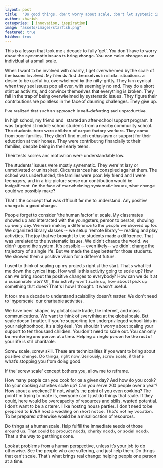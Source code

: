 ```yaml
---
layout: post
title:  "Do good things, don't worry about scale, don't let systemic issues stop you"
author: shirish
categories: [ innovation, inspiration]
image: "assets/images/starfish.png"
featured: true
hidden: true
---
```


This is a lesson that took me a decade to fully 'get'. You don't have to worry about the systematic issues to bring change. You can make changes as an individual at a small scale.

When I want to be involved with charity, I get overwhelmed by the scale of the issues involved. My friends find themselves in similar situations:  a desire to be useful but overwhelmed by the nitty-gritty. They turn  cynical when they see issues pop all over, with seemingly no end. They do a short stint as activists, and convince themselves that everything is broken. They fall in the trap of being overwhelmed by systematic issues. They figure their contributions are pointless in the face of daunting challenges. They give up.

I've realized that such an approach is self-defeating and unproductive.

In high school, my friend and I started an after-school support program. It was targeted at middle school students from a nearby community school.
 The students there were children of carpet factory workers. They came from poor families. They didn't find much enthusiasm or support for their education at their homes. They were  contributing financially to their families, despite being in their early teens.

 Their tests scores and motivation were understandably low.

The students' issues were mostly systematic. They were'nt lazy or unmotivated or uninspired. Circumstances had conspired against them. The school was underfunded, the families were poor. My friend and I were teenagers, and in a big-picture sense our contribution would be insignificant. On the face of overwhelming systematic issues, what change could we possibly make?

That's the concept that was difficult for me to understand. Any positive change is a good change.

People  forget to consider 'the human factor' at scale. My classmates showed up and interacted with the youngsters, person to person, showing up every day. We were making a difference to the people we showed up for. We organized library classes -- we setup 'remote library'-- reading and play activities. The joy that we brought to the students made a difference. That was unrelated to the systematic issues. We didn't change the world, we didn't upend the system. It's possible -- even likely-- we didn't change the trajectory of a single life. But we made the days better for those students. We showed them a positive vision for a different future.

I used to think of scaling up my projects right at the start. That's what led me down the cynical trap. How well is this activity going to scale up? How can we bring about the positive changes to everybody? How can we do it at a sustainable rate? Oh, this activity won't scale up, how about I pick up something that does? That's I how I thought. It wasn't useful.

It took me a decade to understand scalability doesn't matter. We don't need to 'hyperscale' our charitable activities.

We have been shaped by global scale trade, the internet, and mass communications. We want to think of everything at the global scale. But scale doesn't matter. If you're supporting ten underprivileged school kids in your neighborhood, it's a big deal. You shouldn't worry about scaling your support to ten thousand children. You don't need to scale out. You can only be mentoring one person at a time. Helping a single person for the rest of your life is still charitable.

Screw scale, screw skill. These are technicalities if you want to bring about positive change. Do things, right now. Seriously, screw scale, if that's what's stopping you from doing good.

If the 'screw scale' concept bothers you, allow me to reframe.

How many people can you cook for on a given day? And how  do you cook? Do your cooking activities scale up? Can you serve 200 people over a year? How about a weekend? If not, what's the point of you even cooking? The point I'm trying to make is, everyone can't just do things that scale. If they could, here would be overcapacity of resources and skills, wasted potential. I don't want to be a caterer. I like hosting house parties. I don't need to be prepared to EVER host a wedding on short notice. That's not my vocation. To be prepared otherwise would be a misallocation of resources.

Do things at a human scale. Help fulfill the immediate needs of those around us. That could be product needs, charity needs, or social needs. That is the way to get things done. 

Look at problems from a human perspective, unless it's your job to do otherwise. See the people who are suffering, and just help them. Do things that can't scale. That's what brings real change: helping people one person at a time.